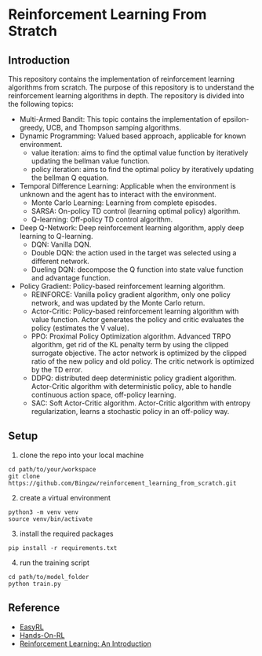 # Reinforcement Learning From Stratch
## Introduction
This repository contains the implementation of reinforcement learning algorithms from scratch. The purpose of this repository is to understand the reinforcement learning algorithms in depth. The repository is divided into the following topics:
 - Multi-Armed Bandit: This topic contains the implementation of epsilon-greedy, UCB, and Thompson samping algorithms. 
 - Dynamic Programming: Valued based approach, applicable for known environment.
   - value iteration: aims to find the optimal value function by iteratively updating the bellman value function. 
   - policy iteration: aims to find the optimal policy by iteratively updating the bellman Q equation.
 - Temporal Difference Learning: Applicable when the environment is unknown and the agent has to interact with the environment.
   - Monte Carlo Learning: Learning from complete episodes.
   - SARSA: On-policy TD control (learning optimal policy) algorithm.
   - Q-learning: Off-policy TD control algorithm.
 - Deep Q-Network: Deep reinforcement learning algorithm, apply deep learning to Q-learning.
   - DQN: Vanilla DQN.
   - Double DQN: the action used in the target was selected using a different network.
   - Dueling DQN: decompose the Q function into state value function and advantage function.
 - Policy Gradient: Policy-based reinforcement learning algorithm.
   - REINFORCE: Vanilla policy gradient algorithm, only one policy network, and was updated by the Monte Carlo return.
   - Actor-Critic: Policy-based reinforcement learning algorithm with value function. Actor generates the policy and critic evaluates the policy (estimates the V value).
   - PPO: Proximal Policy Optimization algorithm. Advanced TRPO algorithm, get rid of the KL penalty term by using the clipped surrogate objective. The actor network is optimized by the clipped ratio of the new policy and old policy. The critic network is optimized by the TD error.
   - DDPQ: distributed deep deterministic policy gradient algorithm. Actor-Critic algorithm with deterministic policy, able to handle continuous action space, off-policy learning.
   - SAC: Soft Actor-Critic algorithm. Actor-Critic algorithm with entropy regularization, learns a stochastic policy in an off-policy way.

## Setup
1. clone the repo into your local machine
```commandline
cd path/to/your/workspace
git clone https://github.com/Bingzw/reinforcement_learning_from_scratch.git
```
2. create a virtual environment
```commandline
python3 -m venv venv
source venv/bin/activate
```
3. install the required packages
```commandline
pip install -r requirements.txt
```
4. run the training script
```commandline
cd path/to/model_folder
python train.py
```

## Reference
- [EasyRL](https://github.com/datawhalechina/easy-rl)
- [Hands-On-RL](https://github.com/boyu-ai/Hands-on-RL)
- [Reinforcement Learning: An Introduction](https://www.andrew.cmu.edu/course/10-703/textbook/BartoSutton.pdf)




